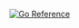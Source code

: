 [![Go Reference](https://pkg.go.dev/badge/github.com/proemergotech/uuid.svg)](https://pkg.go.dev/github.com/proemergotech/uuid)